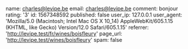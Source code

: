 name: charles@levipe.be
email: charles@levipe.be
comment: bonjour
rating: '3'
id: 1567348592
published: false
user_ip: 127.0.0.1
user_agent: 'Mozilla/5.0 (Macintosh; Intel Mac OS X 10_14) AppleWebKit/605.1.15 (KHTML, like Gecko) Version/12.0 Safari/605.1.15'
referrer: 'http://levipe.test/fr/wines/boisfleury'
page_url: 'http://levipe.test/wines/boisfleury'
spam: false
